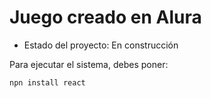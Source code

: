 <h1>Juego creado en Alura</h1>

- Estado del proyecto: En construcción

Para ejecutar el sistema, debes poner:

```npn install react```
